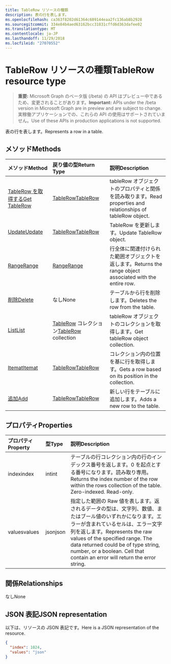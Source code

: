 ```yaml
---
title: TableRow リソースの種類
description: 表の行を表します。
ms.openlocfilehash: ca363f8202d61364c609144eaa2fc136ab8b2928
ms.sourcegitcommit: 334e84b4aed63162bcc31831cffd6d363dafee02
ms.translationtype: MT
ms.contentlocale: ja-JP
ms.lasthandoff: 11/29/2018
ms.locfileid: "27070552"
---
```

# <a name="tablerow-resource-type"></a><span data-ttu-id="ba62e-103">TableRow リソースの種類</span><span class="sxs-lookup"><span data-stu-id="ba62e-103">TableRow resource type</span></span>

> <span data-ttu-id="ba62e-104">**重要:** Microsoft Graph のベータ版 (/beta) の API はプレビュー中であるため、変更されることがあります。</span><span class="sxs-lookup"><span data-stu-id="ba62e-104">**Important:** APIs under the /beta version in Microsoft Graph are in preview and are subject to change.</span></span> <span data-ttu-id="ba62e-105">実稼働アプリケーションでの、これらの API の使用はサポートされていません。</span><span class="sxs-lookup"><span data-stu-id="ba62e-105">Use of these APIs in production applications is not supported.</span></span>

<span data-ttu-id="ba62e-106">表の行を表します。</span><span class="sxs-lookup"><span data-stu-id="ba62e-106">Represents a row in a table.</span></span>


## <a name="methods"></a><span data-ttu-id="ba62e-107">メソッド</span><span class="sxs-lookup"><span data-stu-id="ba62e-107">Methods</span></span>

| <span data-ttu-id="ba62e-108">メソッド</span><span class="sxs-lookup"><span data-stu-id="ba62e-108">Method</span></span>           | <span data-ttu-id="ba62e-109">戻り値の型</span><span class="sxs-lookup"><span data-stu-id="ba62e-109">Return Type</span></span>    |<span data-ttu-id="ba62e-110">説明</span><span class="sxs-lookup"><span data-stu-id="ba62e-110">Description</span></span>|
|:---------------|:--------|:----------|
|[<span data-ttu-id="ba62e-111">TableRow を取得する</span><span class="sxs-lookup"><span data-stu-id="ba62e-111">Get TableRow</span></span>](../api/tablerow-get.md) | [<span data-ttu-id="ba62e-112">TableRow</span><span class="sxs-lookup"><span data-stu-id="ba62e-112">TableRow</span></span>](tablerow.md) |<span data-ttu-id="ba62e-113">tableRow オブジェクトのプロパティと関係を読み取ります。</span><span class="sxs-lookup"><span data-stu-id="ba62e-113">Read properties and relationships of tableRow object.</span></span>|
|[<span data-ttu-id="ba62e-114">Update</span><span class="sxs-lookup"><span data-stu-id="ba62e-114">Update</span></span>](../api/tablerow-update.md) | [<span data-ttu-id="ba62e-115">TableRow</span><span class="sxs-lookup"><span data-stu-id="ba62e-115">TableRow</span></span>](tablerow.md)  |<span data-ttu-id="ba62e-116">TableRow を更新します。</span><span class="sxs-lookup"><span data-stu-id="ba62e-116">Update TableRow object.</span></span> |
|[<span data-ttu-id="ba62e-117">Range</span><span class="sxs-lookup"><span data-stu-id="ba62e-117">Range</span></span>](../api/tablerow-range.md)|[<span data-ttu-id="ba62e-118">Range</span><span class="sxs-lookup"><span data-stu-id="ba62e-118">Range</span></span>](range.md)|<span data-ttu-id="ba62e-119">行全体に関連付けられた範囲オブジェクトを返します。</span><span class="sxs-lookup"><span data-stu-id="ba62e-119">Returns the range object associated with the entire row.</span></span>|
|[<span data-ttu-id="ba62e-120">削除</span><span class="sxs-lookup"><span data-stu-id="ba62e-120">Delete</span></span>](../api/tablerow-delete.md)|<span data-ttu-id="ba62e-121">なし</span><span class="sxs-lookup"><span data-stu-id="ba62e-121">None</span></span>|<span data-ttu-id="ba62e-122">テーブルから行を削除します。</span><span class="sxs-lookup"><span data-stu-id="ba62e-122">Deletes the row from the table.</span></span>|
|[<span data-ttu-id="ba62e-123">List</span><span class="sxs-lookup"><span data-stu-id="ba62e-123">List</span></span>](../api/tablerow-list.md) | <span data-ttu-id="ba62e-124">[TableRow](tablerow.md) コレクション</span><span class="sxs-lookup"><span data-stu-id="ba62e-124">[TableRow](tablerow.md) collection</span></span> |<span data-ttu-id="ba62e-125">tableRow オブジェクトのコレクションを取得します。</span><span class="sxs-lookup"><span data-stu-id="ba62e-125">Get tableRow object collection.</span></span> |
|[<span data-ttu-id="ba62e-126">Itemat</span><span class="sxs-lookup"><span data-stu-id="ba62e-126">Itemat</span></span>](../api/tablerowcollection-itemat.md)|[<span data-ttu-id="ba62e-127">TableRow</span><span class="sxs-lookup"><span data-stu-id="ba62e-127">TableRow</span></span>](tablerow.md)|<span data-ttu-id="ba62e-128">コレクション内の位置を基に行を取得します。</span><span class="sxs-lookup"><span data-stu-id="ba62e-128">Gets a row based on its position in the collection.</span></span>|
|[<span data-ttu-id="ba62e-129">追加</span><span class="sxs-lookup"><span data-stu-id="ba62e-129">Add</span></span>](../api/tablerowcollection-add.md)|[<span data-ttu-id="ba62e-130">TableRow</span><span class="sxs-lookup"><span data-stu-id="ba62e-130">TableRow</span></span>](tablerow.md)|<span data-ttu-id="ba62e-131">新しい行をテーブルに追加します。</span><span class="sxs-lookup"><span data-stu-id="ba62e-131">Adds a new row to the table.</span></span>|

## <a name="properties"></a><span data-ttu-id="ba62e-132">プロパティ</span><span class="sxs-lookup"><span data-stu-id="ba62e-132">Properties</span></span>
| <span data-ttu-id="ba62e-133">プロパティ</span><span class="sxs-lookup"><span data-stu-id="ba62e-133">Property</span></span>     | <span data-ttu-id="ba62e-134">型</span><span class="sxs-lookup"><span data-stu-id="ba62e-134">Type</span></span>   |<span data-ttu-id="ba62e-135">説明</span><span class="sxs-lookup"><span data-stu-id="ba62e-135">Description</span></span>|
|:---------------|:--------|:----------|
|<span data-ttu-id="ba62e-136">index</span><span class="sxs-lookup"><span data-stu-id="ba62e-136">index</span></span>|<span data-ttu-id="ba62e-137">int</span><span class="sxs-lookup"><span data-stu-id="ba62e-137">int</span></span>|<span data-ttu-id="ba62e-p102">テーブルの行コレクション内の行のインデックス番号を返します。0 を起点とする番号になります。読み取り専用。</span><span class="sxs-lookup"><span data-stu-id="ba62e-p102">Returns the index number of the row within the rows collection of the table. Zero-indexed. Read-only.</span></span>|
|<span data-ttu-id="ba62e-141">values</span><span class="sxs-lookup"><span data-stu-id="ba62e-141">values</span></span>|<span data-ttu-id="ba62e-142">json</span><span class="sxs-lookup"><span data-stu-id="ba62e-142">json</span></span>|<span data-ttu-id="ba62e-p103">指定した範囲の Raw 値を表します。返されるデータの型は、文字列、数値、またはブール値のいずれかになります。エラーが含まれているセルは、エラー文字列を返します。</span><span class="sxs-lookup"><span data-stu-id="ba62e-p103">Represents the raw values of the specified range. The data returned could be of type string, number, or a boolean. Cell that contain an error will return the error string.</span></span>|

## <a name="relationships"></a><span data-ttu-id="ba62e-146">関係</span><span class="sxs-lookup"><span data-stu-id="ba62e-146">Relationships</span></span>
<span data-ttu-id="ba62e-147">なし</span><span class="sxs-lookup"><span data-stu-id="ba62e-147">None</span></span>


## <a name="json-representation"></a><span data-ttu-id="ba62e-148">JSON 表記</span><span class="sxs-lookup"><span data-stu-id="ba62e-148">JSON representation</span></span>

<span data-ttu-id="ba62e-149">以下は、リソースの JSON 表記です。</span><span class="sxs-lookup"><span data-stu-id="ba62e-149">Here is a JSON representation of the resource.</span></span>

<!-- {
  "blockType": "resource",
  "optionalProperties": [

  ],
  "@odata.type": "microsoft.graph.tableRow"
}-->

```json
{
  "index": 1024,
  "values": "json"
}

```

<!-- uuid: 8fcb5dbc-d5aa-4681-8e31-b001d5168d79
2015-10-25 14:57:30 UTC -->
<!-- {
  "type": "#page.annotation",
  "description": "TableRow resource",
  "keywords": "",
  "section": "documentation",
  "tocPath": ""
}-->